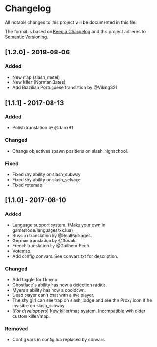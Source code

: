 # Changelog
All notable changes to this project will be documented in this file.

The format is based on [Keep a Changelog](http://keepachangelog.com/en/1.0.0/)
and this project adheres to [Semantic Versioning](http://semver.org/spec/v2.0.0.html).

## [1.2.0] - 2018-08-06
### Added
- New map (slash_motel)
- New killer (Norman Bates)
- Add Brazilian Portuguese translation by @Viking321

## [1.1.1] - 2017-08-13
### Added
- Polish translation by @danx91

### Changed
- Change objectives spawn positions on slash_highschool.

### Fixed
- Fixed shy ability on slash_subway
- Fixed shy ability on slash_selvage
- Fixed votemap

## [1.1.0] - 2017-08-10
### Added
- Language support system. (Make your own in gamemode/languages/xx.lua)
- Russian translation by @RealPackages.
- German translation by @Sodak.
- French translation by @Guilhem-Pech.
- Votemap.
- Add config convars. See convars.txt for description.

### Changed
- Add toggle for f1menu.
- Ghostface's ability has now a detection radius.
- Myers's ability has now a cooldown.
- Dead player can't chat with a live player.
- The shy girl can see trap on slash_lodge and see the Proxy icon if he invisible on slash_subway.
- [*For developpers*] New killer/map system. Incompatible with older custom killer/map.

### Removed
- Config vars in config.lua replaced by convars.
